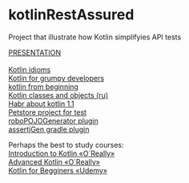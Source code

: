 # kotlinRestAssured
Project that illustrate how Kotlin simplifyies API tests

[PRESENTATION](https://drive.google.com/open?id=1F7qY84zY4wfnniFRXeCCfYQGmmbuFFNv) \
\
[Kotlin idioms](https://kotlinlang.org/docs/reference/idioms.html) \
[Kotlin for grumpy developers](https://medium.com/@Pinterest_Engineering/kotlin-for-grumpy-java-developers-8e90875cb6ab) \
[kotlin from beginning](https://medium.com/@chintanrathod/kotlin-from-beginning-cc3c3d8682f) \
[Kotlin classes and objects (ru)](https://medium.com/@saturov/kotlin-%D0%BA%D0%BB%D0%B0%D1%81%D1%81%D1%8B-%D0%B8-%D0%BE%D0%B1%D1%8A%D0%B5%D0%BA%D1%82%D1%8B-cc5d41654159) \
[Habr about kotlin 1.1](https://habrahabr.ru/company/JetBrains/blog/323012/) \
[Petstore project for test](http://petstore.swagger.io/) \
[roboPOJOGenerator plugin](https://github.com/robohorse/RoboPOJOGenerator) \
[assertjGen gradle plugin](https://github.com/opengl-8080/assertjGen-gradle-plugin)

Perhaps the best to study courses:\
[Introduction to Kotlin «O\`Really»](http://shop.oreilly.com/product/0636920052982.do) \
[Advanced Kotlin «O\`Really»](http://shop.oreilly.com/product/0636920052999.do) \
[Kotlin for Begginers «Udemy»](https://www.udemy.com/kotlin-course/)